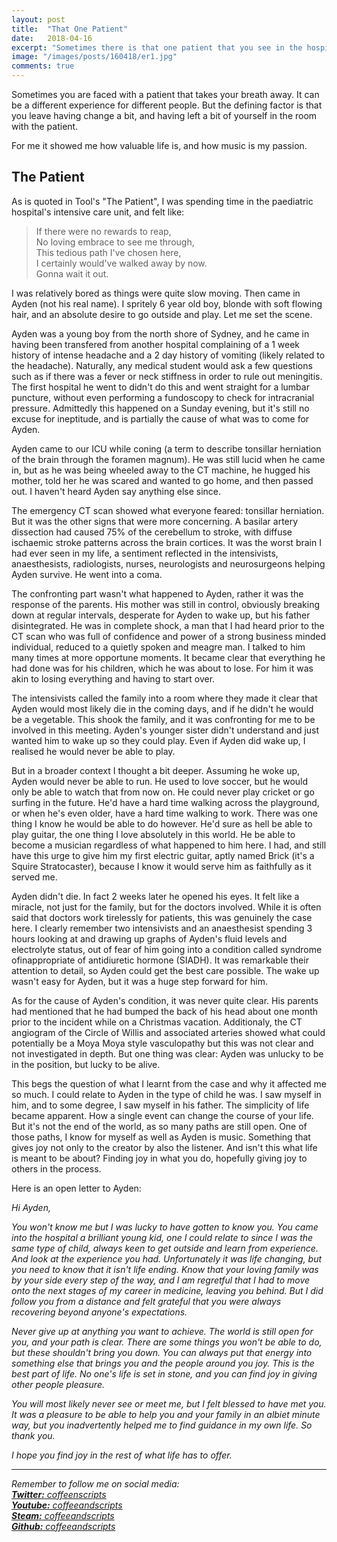 ```yaml
---
layout: post
title:  "That One Patient"
date:   2018-04-16
excerpt: "Sometimes there is that one patient that you see in the hospital that changes your outlook on medicine and life."
image: "/images/posts/160418/er1.jpg"
comments: true
---
```


Sometimes you are faced with a patient that takes your breath away. It can be a different experience for different people. But the defining factor is that you leave having change a bit, and having left a bit of yourself in the room with the patient.

For me it showed me how valuable life is, and how music is my passion.

## The Patient

As is quoted in Tool's "The Patient", I was spending time in the paediatric hospital's intensive care unit, and felt like:

> If there were no rewards to reap,<br/>
> No loving embrace to see me through,<br/>
> This tedious path I've chosen here,<br/>
> I certainly would've walked away by now.<br/>
> Gonna wait it out.

I was relatively bored as things were quite slow moving. Then came in Ayden (not his real name). I spritely 6 year old boy, blonde with soft flowing hair, and an absolute desire to go outside and play. Let me set the scene.

Ayden was a young boy from the north shore of Sydney, and he came in having been transfered from another hospital complaining of a 1 week history of intense headache and a 2 day history of vomiting (likely related to the headache). Naturally, any medical student would ask a few questions such as if there was a fever or neck stiffness in order to rule out meningitis. The first hospital he went to didn't do this and went straight for a lumbar puncture, without even performing a fundoscopy to check for intracranial pressure. Admittedly this happened on a Sunday evening, but it's still no excuse for ineptitude, and is partially the cause of what was to come for Ayden.

Ayden came to our ICU while coning (a term to describe tonsillar herniation of the brain through the foramen magnum). He was still lucid when he came in, but as he was being wheeled away to the CT machine, he hugged his mother, told her he was scared and wanted to go home, and then passed out. I haven't heard Ayden say anything else since.

The emergency CT scan showed what everyone feared: tonsillar herniation. But it was the other signs that were more concerning. A basilar artery dissection had caused 75% of the cerebellum to stroke, with diffuse ischaemic stroke patterns across the brain cortices. It was the worst brain I had ever seen in my life, a sentiment reflected in the intensivists, anaesthesists, radiologists, nurses, neurologists and neurosurgeons helping Ayden survive. He went into a coma.

The confronting part wasn't what happened to Ayden, rather it was the response of the parents. His mother was still in control, obviously breaking down at regular intervals, desperate for Ayden to wake up, but his father disintegrated. He was in complete shock, a man that I had heard prior to the CT scan who was full of confidence and power of a strong business minded individual, reduced to a quietly spoken and meagre man. I talked to him many times at more opportune moments. It became clear that everything he had done was for his children, which he was about to lose. For him it was akin to losing everything and having to start over.

The intensivists called the family into a room where they made it clear that Ayden would most likely die in the coming days, and if he didn't he would be a vegetable. This shook the family, and it was confronting for me to be involved in this meeting. Ayden's younger sister didn't understand and just wanted him to wake up so they could play. Even if Ayden did wake up, I realised he would never be able to play.

But in a broader context I thought a bit deeper. Assuming he woke up, Ayden would never be able to run. He used to love soccer, but he would only be able to watch that from now on. He could never play cricket or go surfing in the future. He'd have a hard time walking across the playground, or when he's even older, have a hard time walking to work. There was one thing I know he would be able to do however. He'd sure as hell be able to play guitar, the one thing I love absolutely in this world. He be able to become a musician regardless of what happened to him here. I had, and still have this urge to give him my first electric guitar, aptly named Brick (it's a Squire Stratocaster), because I know it would serve him as faithfully as it served me.

Ayden didn't die. In fact 2 weeks later he opened his eyes. It felt like a miracle, not just for the family, but for the doctors involved. While it is often said that doctors work tirelessly for patients, this was genuinely the case here. I clearly remember two intensivists and an anaesthesist spending 3 hours looking at and drawing up graphs of Ayden's fluid levels and electrolyte status, out of fear of him going into a condition called syndrome ofinappropriate of antidiuretic hormone (SIADH). It was remarkable their attention to detail, so Ayden could get the best care possible. The wake up wasn't easy for Ayden, but it was a huge step forward for him.

As for the cause of Ayden's condition, it was never quite clear. His parents had mentioned that he had bumped the back of his head about one month prior to the incident while on a Christmas vacation. Additionaly, the CT angiogram of the Circle of Willis and associated arteries showed what could potentially be a Moya Moya style vasculopathy but this was not clear and not investigated in depth. But one thing was clear: Ayden was unlucky to be in the position, but lucky to be alive.

This begs the question of what I learnt from the case and why it affected me so much. I could relate to Ayden in the type of child he was. I saw myself in him, and to some degree, I saw myself in his father. The simplicity of life became apparent. How a single event can change the course of your life. But it's not the end of the world, as so many paths are still open. One of those paths, I know for myself as well as Ayden is music. Something that gives joy not only to the creator by also the listener. And isn't this what life is meant to be about? Finding joy in what you do, hopefully giving joy to others in the process.

Here is an open letter to Ayden:

*Hi Ayden,*

*You won't know me but I was lucky to have gotten to know you. You came into the hospital a brilliant young kid, one I could relate to since I was the same type of child, always keen to get outside and learn from experience. And look at the experience you had. Unfortunately it was life changing, but you need to know that it isn't life ending. Know that your loving family was by your side every step of the way, and I am regretful that I had to move onto the next stages of my career in medicine, leaving you behind. But I did follow you from a distance and felt grateful that you were always recovering beyond anyone's expectations.*

*Never give up at anything you want to achieve. The world is still open for you, and your path is clear. There are some things you won't be able to do, but these shouldn't bring you down. You can always put that energy into something else that brings you and the people around you joy. This is the best part of life. No one's life is set in stone, and you can find joy in giving other people pleasure.*

*You will most likely never see or meet me, but I felt blessed to have met you. It was a pleasure to be able to help you and your family in an albiet minute way, but you inadvertently helped me to find guidance in my own life. So thank you.*

*I hope you find joy in the rest of what life has to offer.*

---

*Remember to follow me on social media:<br/>
[**Twitter:** coffeenscripts](https://twitter.com/coffeenscripts)<br/>
[**Youtube:** coffeeandscripts](https://www.youtube.com/channel/UCdM4qTlyqK74fjghIc-Syew)<br/>
[**Steam:** coffeeandscripts](https://steamcommunity.com/id/coffeeandscripts/)<br/>
[**Github:** coffeeandscripts](https://github.com/coffeeandscripts)*